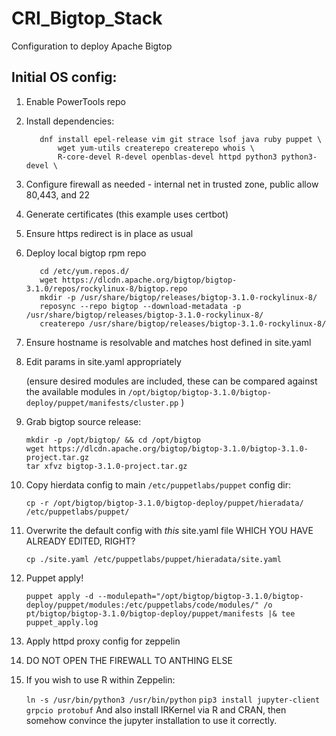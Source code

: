 # CRI_Bigtop_Stack
Configuration to deploy Apache Bigtop

## Initial OS config: 
1. Enable PowerTools repo
1. Install dependencies:

   ```
      dnf install epel-release vim git strace lsof java ruby puppet \
          wget yum-utils createrepo createrepo whois \
          R-core-devel R-devel openblas-devel httpd python3 python3-devel \
   ```

1. Configure firewall as needed - internal net in trusted zone, public allow 80,443, and 22
1. Generate certificates (this example uses certbot)
1. Ensure https redirect is in place as usual
1. Deploy local bigtop rpm repo

   ```
      cd /etc/yum.repos.d/
      wget https://dlcdn.apache.org/bigtop/bigtop-3.1.0/repos/rockylinux-8/bigtop.repo
      mkdir -p /usr/share/bigtop/releases/bigtop-3.1.0-rockylinux-8/
      reposync --repo bigtop --download-metadata -p /usr/share/bigtop/releases/bigtop-3.1.0-rockylinux-8/
      createrepo /usr/share/bigtop/releases/bigtop-3.1.0-rockylinux-8/
   ```

1. Ensure hostname is resolvable and matches host defined in site.yaml
1. Edit params in site.yaml appropriately

   (ensure desired modules are included, these can be compared against the
   available modules in
   `/opt/bigtop/bigtop-3.1.0/bigtop-deploy/puppet/manifests/cluster.pp`
   )

1. Grab bigtop source release:

   ```
   mkdir -p /opt/bigtop/ && cd /opt/bigtop
   wget https://dlcdn.apache.org/bigtop/bigtop-3.1.0/bigtop-3.1.0-project.tar.gz
   tar xfvz bigtop-3.1.0-project.tar.gz 
   ```

1. Copy hierdata config to main `/etc/puppetlabs/puppet` config dir:
  
   ```
   cp -r /opt/bigtop/bigtop-3.1.0/bigtop-deploy/puppet/hieradata/ /etc/puppetlabs/puppet/
   ```

1. Overwrite the default config with *this* site.yaml file WHICH YOU HAVE ALREADY EDITED, RIGHT?

   ```cp ./site.yaml /etc/puppetlabs/puppet/hieradata/site.yaml```
    
1. Puppet apply! 
 
   `puppet apply -d --modulepath="/opt/bigtop/bigtop-3.1.0/bigtop-deploy/puppet/modules:/etc/puppetlabs/code/modules/" /o
pt/bigtop/bigtop-3.1.0/bigtop-deploy/puppet/manifests |& tee puppet_apply.log`

1. Apply httpd proxy config for zeppelin
1. DO NOT OPEN THE FIREWALL TO ANTHING ELSE
1. If you wish to use R within Zeppelin:

   ```ln -s /usr/bin/python3 /usr/bin/python```
   ```pip3 install jupyter-client grpcio protobuf```
   And also install IRKernel via R and CRAN, then somehow convince the jupyter installation to use it correctly.

